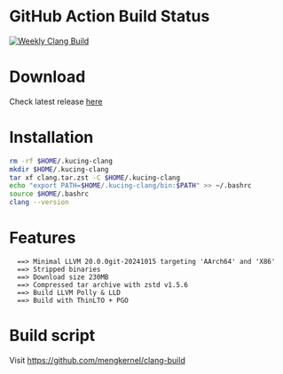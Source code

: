 # GitHub Action Build Status
[![Weekly Clang Build](https://github.com/mengkernel/clang-build/actions/workflows/weekly-build.yaml/badge.svg)](https://github.com/mengkernel/clang-build/actions/workflows/weekly-build.yaml)

# Download
Check latest release [here](https://github.com/mengkernel/clang/releases/latest)

# Installation
```bash
rm -rf $HOME/.kucing-clang
mkdir $HOME/.kucing-clang
tar xf clang.tar.zst -C $HOME/.kucing-clang
echo "export PATH=$HOME/.kucing-clang/bin:$PATH" >> ~/.bashrc
source $HOME/.bashrc
clang --version
```

# Features
```
  ==> Minimal LLVM 20.0.0git-20241015 targeting 'AArch64' and 'X86'
  ==> Stripped binaries
  ==> Download size 230MB
  ==> Compressed tar archive with zstd v1.5.6
  ==> Build LLVM Polly & LLD
  ==> Build with ThinLTO + PGO
```
# Build script

  Visit https://github.com/mengkernel/clang-build
